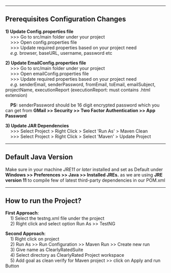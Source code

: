 ---------------------------------------------------------
**Prerequisites Configuration Changes**
---------------------------------------------------------

**1) Update Config.properties file**<br />
&nbsp;&nbsp;&nbsp;&nbsp;>>> Go to src/main folder under your project<br />
&nbsp;&nbsp;&nbsp;&nbsp;>>> Open config.properties file<br />
&nbsp;&nbsp;&nbsp;&nbsp;>>> Update required properties based on your project need<br />
&nbsp;&nbsp;&nbsp;&nbsp;*e.g.* browser, baseURL, username, password etc<br />

**2) Update EmailConfig.properties file**<br />
&nbsp;&nbsp;&nbsp;&nbsp;>>> Go to src/main folder under your project<br />
&nbsp;&nbsp;&nbsp;&nbsp;>>> Open emailConfig.properties file<br />
&nbsp;&nbsp;&nbsp;&nbsp;>>> Update required properties based on your project need <br />
&nbsp;&nbsp;&nbsp;&nbsp;*e.g.* senderEmail, senderPassword, fromEmail, toEmail, emailSubject, projectName, executionReport (executionReport: must contains .html extension)<br />

&nbsp;&nbsp;&nbsp;&nbsp;**PS:** senderPassword should be 16 digit encrypted password which you can get from **GMail >> Security >> Two Factor Authentication >> App Password**<br />

**3) Update JAR Dependencies**<br />
&nbsp;&nbsp;&nbsp;&nbsp;>>> Select Project > Right Click > Select 'Run As' > Maven Clean<br />
&nbsp;&nbsp;&nbsp;&nbsp;>>> Select Project > Right Click > Select 'Maven' > Update Project<br />

---------------------------------------------------------
**Default Java Version**
---------------------------------------------------------
Make sure in your machine *JRE11 or later* installed and set as Default under **Windows >> Preferences >> Java >> Installed JREs.** as we are using **JRE version 11** to compile few of latest third-party dependencies in our POM.xml <br />

---------------------------------------------------------
**How to run the Project?**
---------------------------------------------------------

**First Approach**:<br />
&nbsp;&nbsp;&nbsp;&nbsp;1) Select the testng.xml file under the project<br />
&nbsp;&nbsp;&nbsp;&nbsp;2) Right click and select option Run As >> TestNG<br />

**Second Approach**:<br />
&nbsp;&nbsp;&nbsp;&nbsp;1) Right click on project<br />
&nbsp;&nbsp;&nbsp;&nbsp;2) Run As >> Run Configuration >> Maven Run >> Create new run <br />
&nbsp;&nbsp;&nbsp;&nbsp;3) Give name as ClearlyRatedSuite<br />
&nbsp;&nbsp;&nbsp;&nbsp;4) Select directory as ClearlyRated Project workspace<br /> 
&nbsp;&nbsp;&nbsp;&nbsp;5) Add goal as clean verify for Maven project >> click on Apply and run Button<br />